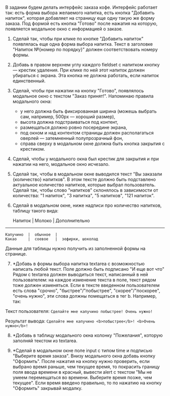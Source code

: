 В задании будем делать интерфейс заказа кофе.
Интерфейс работает так: есть форма выбора желаемого напитка, есть кнопка "Добавить напиток", которая добавляет на
страницу еще одну такую же форму заказа. Под формой есть кнопка "Готово" после нажатия на которую, появляется модальное
окно с информацией о заказе.

1. Сделай так, чтобы при клике по кнопке "Добавить напиток" появлялась еще одна форма выбора напитка. Текст в заголовке
"Напиток №{номер по порядку}" должен соответствовать номеру формы.

2. Добавь в правом верхнем углу каждого fieldset с напитком кнопку — крестик удаления. При клике по ней этот напиток
должен убираться с экрана. Эта кнопка не должна работать, если напиток единственный.

3. Сделай, чтобы при нажатии на кнопку "Готово", появлялось модальное окно с текстом "Заказ принят!". Напоминаю правила
модального окна:
    - у него должна быть фиксированная ширина (можешь выбрать сам, например, 500px — хороший размер),
    - высота должна подстраиваться под контент,
    - размещаться должно ровно посередине экрана,
    - под окном и над контентом страницы должен располагаться оверлей — затемненный полупрозрачный фон,
    - справа сверху в модальном окне должна быть кнопка закрытия с крестиком.

4. Сделай, чтобы у модального окна был крестик для закрытия и при нажатии на него, модальное окно исчезало.

5. Сделай так, чтобы в модальном окне выводился текст "Вы заказали {количество} напитков". В этом тексте должно быть
подставлено актуальное количество напитков, которые выбрал пользователь. Сделай так, чтобы слово "напитков" склонялось
в зависимости от количества: "1 напиток", "3 напитка", "5 напитков", "121 напиток".

6. Сделай в модальном окне, ниже надписи про количество напитков, таблицу такого вида:

    Напиток   |  Молоко   |  Дополнительно
  ---------------------------------------------
    Капучино  |  обычное  |
    Какао     |  соевое   |  зефирки, шоколад

Данные для таблицы нужно получить из заполненной формы на странице.


7. *Добавь в формы выбора напитка textarea с возможностью написать любой текст. Поле должно быть подписано "И еще вот что"
Рядом с textarea должен выводиться текст, написанный в ней пользователем: на каждое изменение текста в поле, текст рядом
тоже должен изменяться. Если в тексте введенном пользователем есть слова "срочно", "быстрее"/"побыстрее",
"скорее"/"поскорее", "очень нужно", эти слова должны помещаться в тег b. Например, так:

Текст пользователя:
`Сделайте мне капучино побыстрее! Очень нужно!`

Результат вывода:
`Сделайте мне капучино <b>побыстрее</b>! <b>Очень нужно</b>!`

8. *Добавь в таблицу модального окна колонку "Пожелания", которую заполняй текстом из textarea.

9. *Сделай в модальном окне поле input с типом time и подписью "Выберите время заказа". Внизу модального окна добавь
кнопку "Оформить". После нажатия на кнопку нужно проверить, если выбрано время раньше, чем текущее время,
то покрасить границу поля ввода времени в красный, вывести alert с текстом "Мы не умеем перемещаться во времени.
Выберите время позже, чем текущее". Если время введено правильно, то по нажатию на кнопку "Оформить" закрывай модалку.



